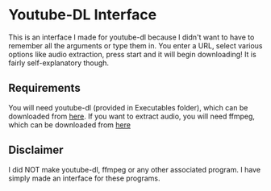 # Youtube-DL Interface

This is an interface I made for youtube-dl because I didn't want to have to remember all the 
arguments or type them in. You enter a URL, select various options like audio extraction, 
press start and it will begin downloading! It is fairly self-explanatory though.

## Requirements
You will need youtube-dl (provided in Executables folder), which can be downloaded from [here](https://youtube-dl.org/downloads/latest/youtube-dl.exe).
If you want to extract audio, you will need ffmpeg, which can be downloaded from [here](https://www.ffmpeg.org/download.html)

## Disclaimer
I did NOT make youtube-dl, ffmpeg or any other associated program. I have simply made an interface for these programs.